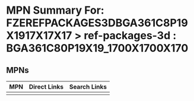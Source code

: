 



# MPN Summary For: FZEREFPACKAGES3DBGA361C8P19X1917X17X17 > ref-packages-3d : BGA361C80P19X19_1700X1700X170

## MPNs
  

|MPN|Direct Links|Search Links|
| :--- | :--- | :--- |
||||
